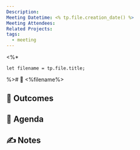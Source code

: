 ```yaml
---
Description:
Meeting Datetime: <% tp.file.creation_date() %>
Meeting Attendees:
Related Projects:
tags:
  - meeting
---
```

<%* 

	let filename = tp.file.title;

%># 📆 <%filename%>

## 🔮 Outcomes

## 📢 Agenda

## ✍ Notes
